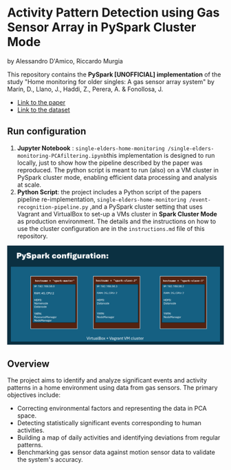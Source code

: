# Activity Pattern Detection using Gas Sensor Array in PySpark Cluster Mode
by Alessandro D'Amico, Riccardo Murgia

This repository contains the **PySpark [UNOFFICIAL] implementation** of the study "Home monitoring for older singles: A gas sensor array system" by Marín, D., Llano, J., Haddi, Z., Perera, A. & Fonollosa, J.
- [Link to the paper](https://upcommons.upc.edu/bitstream/handle/2117/388879/1-s2.0-S0925400523007517-main.pdf;jsessionid=D5C9CCE9EA08B8E09C05EDFB9492A48E?sequence=5)
- [Link to the dataset](https://archive.ics.uci.edu/dataset/799/single+elder+home+monitoring+gas+and+position)

## Run configuration
1. **Jupyter Notebook** : `single-elders-home-monitoring
/single-elders-monitoring-PCAfiltering.ipynb`this implementation is designed to run locally, just to show how the pipeline described by the paper was reproduced.
The python script is meant to run (also) on a VM cluster in PySpark cluster mode, enabling efficient data processing and analysis at scale.
2. **Python Script**: the project includes a Python script of the papers pipeline re-implementation, `single-elders-home-monitoring
/event-recognition-pipeline.py` ,and a PySpark cluster setting that uses Vagrant and VirtualBox to set-up a VMs cluster in **Spark Cluster Mode** as production environment.
The details and the instructions on how to use the cluster configuration are in the `instructions.md` file of this repository.

![PySpark Cluster Configuration of this project](./presentation/spark-cluster-config-elders.png)

## Overview
The project aims to identify and analyze significant events and activity patterns in a home environment using data from gas sensors. The primary objectives include:
- Correcting environmental factors and representing the data in PCA space.
- Detecting statistically significant events corresponding to human activities.
- Building a map of daily activities and identifying deviations from regular patterns.
- Benchmarking gas sensor data against motion sensor data to validate the system's accuracy.
